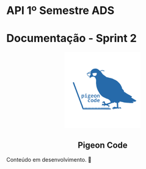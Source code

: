 # API 1º Semestre ADS

# Documentação - Sprint 2

<p align="center">
      <img src="../../img/logo-PigeonCode.png" alt="logo da equipe Pigeon Code" width="200">
      <h2 align="center"> Pigeon Code </h2>
</p>

Conteúdo em desenvolvimento. 🚧
